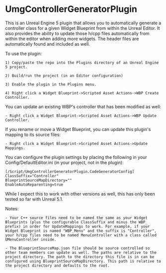 # UmgControllerGeneratorPlugin
This is an Unreal Engine 5 plugin that allows you to automatically generate a controller class for a given Widget Blueprint from within the Unreal Editor. It also provides the ability to update those h/cpp files automatically from within the editor when adding more widgets. The header files are automatically found and included as well.

To use the plugin:

	1) Copy/paste the repo into the Plugins directory of an Unreal Engine 5 project.
	
	2) Build/run the project (in an Editor configuration)
	
	3) Enable the plugin in the Plugins menu.
	
	4) Right click a Widget Blueprint->Scripted Asset Actions->WBP Create Controller.
	
You can update an existing WBP's controller that has been modified as well:
	
	- Right click a Widget Blueprint->Scripted Asset Actions->WBP Update Controller.

If you rename or move a Widget Blueprint, you can update this plugin's mapping to its source files:

	- Right click a Widget Blueprint->Scripted Asset Actions->Update Mappings.
	
You can configure the plugin settings by placing the following in your Config/DefaultEditor.ini (in your project, not in the plugin):

```
[/Script/UmgControllerGeneratorPlugin.CodeGeneratorConfig]
ClassSuffix="Controller"
BlueprintSourceMapDirectory=""
EnableAutoReparenting=true
```
	
While I expect this to work with other versions as well, this has only been tested so far with Unreal 5.1.

Notes:

	- Your C++ source files need to be named the same as your Widget Blueprints (plus the configurable ClassSuffix and minus the WBP_ prefix) in order for UpdateMappings to work. For example, if your Widget Blueprint is named "WBP_Menu" and the suffix is "Controller", your h/cpp files need to be named MenuController with a class called UMenuController inside.
	
	- The BlueprintSourceMap.json file should be source controlled so other team members can update as well. The paths are relative to the project directory. The path to the directory this file is in can be configured using BlueprintSourceMapDirectory. This path is relative to the project directory and defaults to the root.
